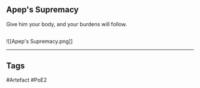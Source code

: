 ## Apep's Supremacy
Give him your body, and your burdens will follow.
##
![[Apep's Supremacy.png]]

---
## Tags
#Artefact
#PoE2